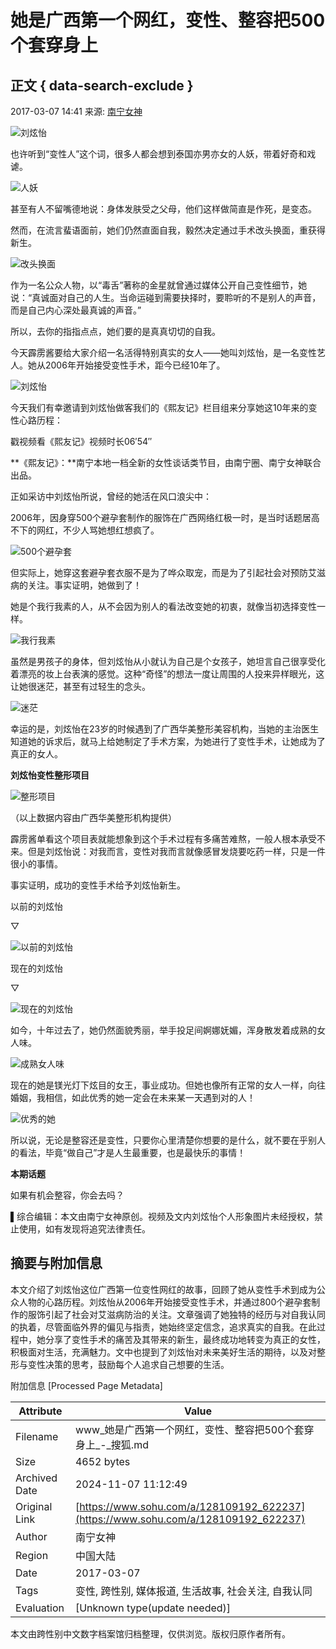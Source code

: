 # 她是广西第一个网红，变性、整容把500个套穿身上

## 正文 { data-search-exclude }


2017-03-07 14:41 来源: [南宁女神](https://www.sohu.com/a/128109192_622237?spm=smpc.content-abroad.content.1.1730977916873PQ3iH1b)

![刘炫怡](http://img.mp.itc.cn/upload/20170307/335556eb15fe4f789abadedc13336427_th.jpg)

也许听到“变性人”这个词，很多人都会想到泰国亦男亦女的人妖，带着好奇和戏谑。

![人妖](http://img.mp.itc.cn/upload/20170307/54357dbe3b98465794803d5ef5e21f9d.jpg)

甚至有人不留嘴德地说：身体发肤受之父母，他们这样做简直是作死，是变态。

然而，在流言蜚语面前，她们仍然直面自我，毅然决定通过手术改头换面，重获得新生。

![改头换面](http://img.mp.itc.cn/upload/20170307/a86c9c32974240c699ecc1b8b9a32779_th.jpg)

作为一名公众人物，以“毒舌”著称的金星就曾通过媒体公开自己变性细节，她说：“真诚面对自己的人生。当命运碰到需要抉择时，要聆听的不是别人的声音，而是自己内心深处最真诚的声音。”

所以，去你的指指点点，她们要的是真真切切的自我。

今天霹雳酱要给大家介绍一名活得特别真实的女人——她叫刘炫怡，是一名变性艺人。她从2006年开始接受变性手术，距今已经10年了。

![刘炫怡](http://img.mp.itc.cn/upload/20170307/d5b4d9ff318a410a9bca08e4ea46f791_th.jpg)

今天我们有幸邀请到刘炫怡做客我们的《熙友记》栏目组来分享她这10年来的变性心路历程：

戳视频看《熙友记》视频时长06′54″

**《熙友记》：**南宁本地一档全新的女性谈话类节目，由南宁圈、南宁女神联合出品。

正如采访中刘炫怡所说，曾经的她活在风口浪尖中：

2006年，因身穿500个避孕套制作的服饰在广西网络红极一时，是当时话题居高不下的网红，不少人骂她想红想疯了。

![500个避孕套](http://img.mp.itc.cn/upload/20170307/3878af2be9344fcda09ee03e09ae0174_th.jpg)

但实际上，她穿这套避孕套衣服不是为了哗众取宠，而是为了引起社会对预防艾滋病的关注。事实证明，她做到了！

她是个我行我素的人，从不会因为别人的看法改变她的初衷，就像当初选择变性一样。

![我行我素](http://img.mp.itc.cn/upload/20170307/ffc93e7ed67b484989910ba94f9206c6_th.jpg)

虽然是男孩子的身体，但刘炫怡从小就认为自己是个女孩子，她坦言自己很享受化着漂亮的妆上台表演的感觉。这种“奇怪”的想法一度让周围的人投来异样眼光，这让她很迷茫，甚至有过轻生的念头。

![迷茫](http://img.mp.itc.cn/upload/20170307/4d87737603104b87a987f6063fff2922_th.jpg)

幸运的是，刘炫怡在23岁的时候遇到了广西华美整形美容机构，当她的主治医生知道她的诉求后，就马上给她制定了手术方案，为她进行了变性手术，让她成为了真正的女人。

**刘炫怡变性整形项目**

![整形项目](http://img.mp.itc.cn/upload/20170307/609b879a1498499b9a6a3696ce7350e4_th.jpg)

（以上数据内容由广西华美整形机构提供）

霹雳酱单看这个项目表就能想象到这个手术过程有多痛苦难熬，一般人根本承受不来。但是刘炫怡说：对我而言，变性对我而言就像感冒发烧要吃药一样，只是一件很小的事情。

事实证明，成功的变性手术给予刘炫怡新生。

以前的刘炫怡

▽

![以前的刘炫怡](http://img.mp.itc.cn/upload/20170307/bce58c22b30f46f5ae69c12c2d500fbb_th.jpg)

现在的刘炫怡

▽

![现在的刘炫怡](http://img.mp.itc.cn/upload/20170307/efa72602825a4eb9ab5a79e2043e6cb5_th.jpg)

如今，十年过去了，她仍然面貌秀丽，举手投足间婀娜妩媚，浑身散发着成熟的女人味。

![成熟女人味](http://img.mp.itc.cn/upload/20170307/f8909bfa2651497b8de3fabd703537ee_th.jpg)

现在的她是镁光灯下炫目的女王，事业成功。但她也像所有正常的女人一样，向往婚姻，我相信，如此优秀的她一定会在未来某一天遇到对的人！

![优秀的她](http://img.mp.itc.cn/upload/20170307/a5ec903dfdee471fa221c4f26ef3af81_th.jpg)

所以说，无论是整容还是变性，只要你心里清楚你想要的是什么，就不要在乎别人的看法，毕竟“做自己”才是人生最重要，也是最快乐的事情！

**本期话题**

如果有机会整容，你会去吗？

▌综合编辑：本文由南宁女神原创。视频及文内刘炫怡个人形象图片未经授权，禁止使用，如有发现将追究法律责任。

## 摘要与附加信息

<!-- tcd_abstract -->
本文介绍了刘炫怡这位广西第一位变性网红的故事，回顾了她从变性手术到成为公众人物的心路历程。刘炫怡从2006年开始接受变性手术，并通过800个避孕套制作的服饰引起了社会对艾滋病防治的关注。文章强调了她独特的经历与对自我认同的执着，尽管面临外界的偏见与指责，她始终坚定信念，追求真实的自我。在此过程中，她分享了变性手术的痛苦及其带来的新生，最终成功地转变为真正的女性，积极面对生活，充满魅力。文中也提到了刘炫怡对未来美好生活的期待，以及对整形与变性决策的思考，鼓励每个人追求自己想要的生活。
<!-- tcd_abstract_end -->

附加信息 [Processed Page Metadata]

| Attribute       | Value                                  |
|-----------------|----------------------------------------|
| Filename        | www_她是广西第一个网红，变性、整容把500个套穿身上_-_搜狐.md                             |
| Size            | 4652 bytes                           |
| Archived Date   | 2024-11-07 11:12:49                             |
| Original Link   | [https://www.sohu.com/a/128109192_622237](https://www.sohu.com/a/128109192_622237)                       |
| Author          | 南宁女神                               |
| Region          | 中国大陆                               |
| Date            | 2017-03-07                                 |
| Tags            | 变性, 跨性别, 媒体报道, 生活故事, 社会关注, 自我认同                                 |
| Evaluation            | [Unknown type(update needed)]                                 |
<!-- tcd_table_end -->

本文由跨性别中文数字档案馆归档整理，仅供浏览。版权归原作者所有。
